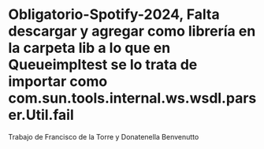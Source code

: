 # Obligatorio-Spotify-2024, Falta descargar y agregar como librería en la carpeta lib a lo que en Queueimpltest se lo trata de importar como com.sun.tools.internal.ws.wsdl.parser.Util.fail
Trabajo de Francisco de la Torre y Donatenella Benvenutto
